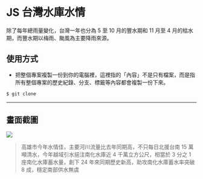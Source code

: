 # JS 台灣水庫水情

除了每年總雨量變化，台灣一年也分為 5 至 10 月的豐水期和 11 月至 4 月的枯水期，而豐水期以梅雨、颱風為主要降雨來源。

## 使用方式
- 把整個專案複製一份到你的電腦裡，這裡指的「內容」不是只有檔案，而是指所有整個專案的歷史紀錄、分支、標籤等內容都會複製一份下來。
```sh
$ git clone
```

----

## 畫面截圖
![](https://i.imgur.com/IqU5faK.png)
> 高雄市今年水情佳，主要河川流量比去年同期高，不只每日北援台南 15 萬噸清水，今年越域引水挹注南化水庫近 4 千萬立方公尺，相當於 3 分之 1 座南化水庫蓄水量，創下 24 年來同期歷史新高，助攻南化水庫蓄水率突破 8 成，穩定南部供水無虞
